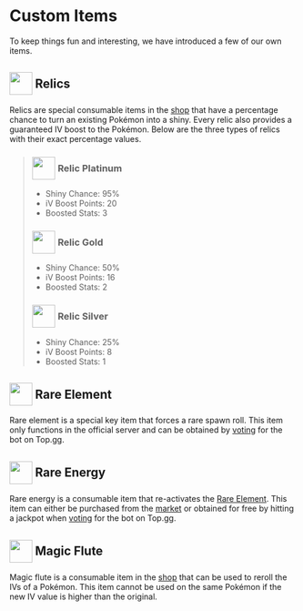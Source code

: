 # Custom Items

To keep things fun and interesting, we have introduced a few of our own items.

## <div style="display: flex;align-items: center"><img src="https://cdn.discordapp.com/emojis/1311293123430846534.png" width="40" height="40" style="margin-right:5px">Relics</div>

Relics are special consumable items in the [shop](/commands/shop.md) that have a percentage chance to turn an existing Pokémon into a shiny. Every relic also provides a guaranteed IV boost to the Pokémon. Below are the three types of relics with their exact percentage values.

> ### <div style="display: flex;align-items: center"><img src="https://cdn.discordapp.com/emojis/1276958334452502619.png" width="40" height="40" style="margin-right:5px">Relic Platinum</div>
>
> - Shiny Chance: 95%
> - iV Boost Points: 20
> - Boosted Stats: 3
>
> ### <div style="display: flex;align-items: center"><img src="https://cdn.discordapp.com/emojis/1276958327351541843.png" width="40" height="40" style="margin-right:5px">Relic Gold</div>
>
> - Shiny Chance: 50%
> - iV Boost Points: 16
> - Boosted Stats: 2
>
> ### <div style="display: flex;align-items: center"><img src="https://cdn.discordapp.com/emojis/1276958341440209040.png" width="40" height="40" style="margin-right:5px">Relic Silver</div>
>
> - Shiny Chance: 25%
> - iV Boost Points: 8
> - Boosted Stats: 1

## <div style="display: flex;align-items: center"><img src="https://cdn.discordapp.com/emojis/1308415231298371584.png" width="40" height="40" style="margin-right:5px">Rare Element</div>

Rare element is a special key item that forces a rare spawn roll. This item only functions in the official server and can be obtained by [voting](/strategies/earning.md#voting) for the bot on Top.gg.

## <div style="display: flex;align-items: center"><img src="https://cdn.discordapp.com/emojis/1310086024118145055.png" width="40" height="40" style="margin-right:5px">Rare Energy</div>

Rare energy is a consumable item that re-activates the [Rare Element](./items.md#rare-element). This item can either be purchased from the [market](./commands/market.md) or obtained for free by hitting a jackpot when [voting](/strategies/earning.md#voting) for the bot on Top.gg.

## <div style="display: flex;align-items: center"><img src="https://cdn.discordapp.com/emojis/1310098780787445862.png" width="40" height="40" style="margin-right:5px">Magic Flute</div>

Magic flute is a consumable item in the [shop](/commands/shop.md) that can be used to reroll the IVs of a Pokémon. This item cannot be used on the same Pokémon if the new IV value is higher than the original.

